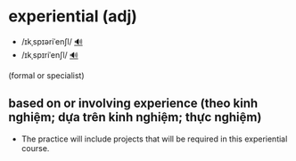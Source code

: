 # experiential (adj)

- /ɪkˌspɪəriˈenʃl/ [🔊](https://www.oxfordlearnersdictionaries.com/media/english/uk_pron/e/exp/exper/experiential__gb_1.mp3)
- /ɪkˌspɪriˈenʃl/ [🔊](https://www.oxfordlearnersdictionaries.com/media/english/us_pron/e/exp/exper/experiential__us_1.mp3)

(formal or specialist)

## based on or involving experience (theo kinh nghiệm; dựa trên kinh nghiệm; thực nghiệm)

- The practice will include projects that will be required in this experiential course.